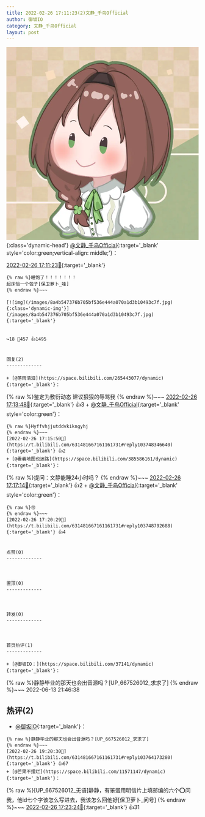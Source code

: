 ```yaml
---
title: 2022-02-26 17:11:23(2)文静_千鸟Official
author: 御坂IO
category: 文静_千鸟Official
layout: post
---
```


![img](/images/ac7482ed1b9a7f203dc68c0c4a77c488a27b108a.jpg){:class='dynamic-head'}
[@文静_千鸟Official](https://space.bilibili.com/667526012/dynamic){:target='_blank' style='color:green;vertical-align: middle;'}：

[2022-02-26 17:11:23🔗](https://t.bilibili.com/631481667161161731){:target='_blank'}

~~~
{% raw %}睡饱了！！！！！！！
起床恰一个包子[保卫萝卜_哇]
{% endraw %}~~~

[![img](/images/8a4b547376b705bf536e444a070a1d3b10493c7f.jpg){:class='dynamic-img'}](/images/8a4b547376b705bf536e444a070a1d3b10493c7f.jpg){:target='_blank'}


↪️18 💬457 👍1495


回复(2)
-------------

+ [@落雨清泪](https://space.bilibili.com/265443077/dynamic){:target='_blank'}：
~~~
{% raw %}鉴定为敷衍动态  建议狠狠的辱骂我
{% endraw %}~~~
[2022-02-26 17:13:48🔗](https://t.bilibili.com/631481667161161731#reply103748108976){:target='_blank'} 👍3
    + [@文静_千鸟Official](https://space.bilibili.com/667526012/dynamic){:target='_blank' style='color:green'}：
~~~
{% raw %}Hyffvhjjutddvkikngyhj
{% endraw %}~~~
[2022-02-26 17:15:50🔗](https://t.bilibili.com/631481667161161731#reply103748346640){:target='_blank'} 👍2
+ [@看着地图也迷路](https://space.bilibili.com/385586161/dynamic){:target='_blank'}：
~~~
{% raw %}提问：文静能睡24小时吗？
{% endraw %}~~~
[2022-02-26 17:17:14🔗](https://t.bilibili.com/631481667161161731#reply103748452112){:target='_blank'} 👍2
    + [@文静_千鸟Official](https://space.bilibili.com/667526012/dynamic){:target='_blank' style='color:green'}：
~~~
{% raw %}🉑
{% endraw %}~~~
[2022-02-26 17:20:29🔗](https://t.bilibili.com/631481667161161731#reply103748792688){:target='_blank'} 👍4


点赞(0)
-------------



置顶(0)
-------------



转发(0)
-------------



首页热评(1)
-------------

+ [@御坂IO：](https://space.bilibili.com/37141/dynamic){:target='_blank'}：
~~~
{% raw %}静静毕业的那天也会出音源吗？[UP_667526012_求求了]
{% endraw %}~~~
2022-06-13 21:46:38


热评(2)
-------------

+ [@御坂IO](https://space.bilibili.com/37141/dynamic){:target='_blank'}：
~~~
{% raw %}静静毕业的那天也会出音源吗？[UP_667526012_求求了]
{% endraw %}~~~
[2022-02-26 19:20:30🔗](https://t.bilibili.com/631481667161161731#reply103764173280){:target='_blank'} 👍67
+ [@芒果不摆烂](https://space.bilibili.com/11571147/dynamic){:target='_blank'}：
~~~
{% raw %}[UP_667526012_无语]静静，有笨蛋用明信片上填邮编的六个⭕问我，他id七个字该怎么写进去，我该怎么回他好[保卫萝卜_问号]
{% endraw %}~~~
[2022-02-26 17:23:24🔗](https://t.bilibili.com/631481667161161731#reply103749223600){:target='_blank'} 👍31


